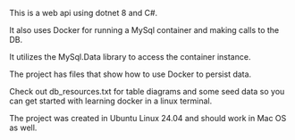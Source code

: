 This is a web api using dotnet 8 and C#. 

It also uses Docker for running a MySql container and making calls to the DB.

It utilizes the MySql.Data library to access the container instance.

The project has files that show how to use Docker to persist data. 

Check out db_resources.txt for table diagrams and some seed data so you can get started with learning docker in a linux terminal. 

The project was created in Ubuntu Linux 24.04 and should work in Mac OS as well.
